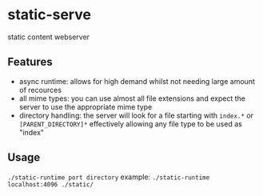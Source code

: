 # static-serve
static content webserver

## Features
- async runtime: allows for high demand whilst not needing large amount of recources
- all mime types: you can use almost all file extensions and expect the server to use the appropriate mime type
- directory handling: the server will look for a file starting with `index.*` or `[PARENT_DIRECTORY]*` effectively allowing any file type to be used as "index"

## Usage
`./static-runtime port directory`
example: `./static-runtime localhost:4096 ./static/`
